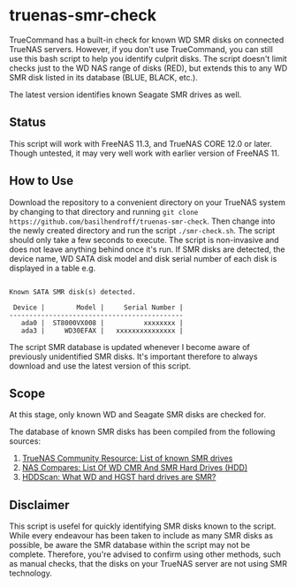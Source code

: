 # truenas-smr-check
TrueCommand has a built-in check for known WD SMR disks on connected TrueNAS servers. However, if you don't use TrueCommand, you can still use this bash script to help you identify culprit disks. The script doesn't limit checks just to the WD NAS range of disks (RED), but extends this to any WD SMR disk listed in its database (BLUE, BLACK, etc.). 

The latest version identifies known Seagate SMR drives as well.

## Status
This script will work with FreeNAS 11.3, and TrueNAS CORE 12.0 or later. Though untested, it may very well work with earlier version of FreeNAS 11.

## How to Use
Download the repository to a convenient directory on your TrueNAS system by changing to that directory and running `git clone https://github.com/basilhendroff/truenas-smr-check`. Then change into the newly created directory and run the script `./smr-check.sh`. The script should only take a few seconds to execute. The script is non-invasive and does not leave anything behind once it's run. If SMR disks are detected, the device name, WD SATA disk model and disk serial number of each disk is displayed in a table e.g.
```

Known SATA SMR disk(s) detected.

 Device |        Model |     Serial Number |
--------------------------------------------
   ada0 |  ST8000VX008 |          xxxxxxxx |
   ada3 |     WD30EFAX |   xxxxxxxxxxxxxxx |
```
The script SMR database is updated whenever I become aware of previously unidentified SMR disks. It's important therefore to always download and use the latest version of this script. 

## Scope
At this stage, only known WD and Seagate SMR disks are checked for.

The database of known SMR disks has been compiled from the following sources:
1. [TrueNAS Community Resource: List of known SMR drives](https://www.truenas.com/community/resources/list-of-known-smr-drives.141/)
2. [NAS Compares: List Of WD CMR And SMR Hard Drives (HDD)](https://nascompares.com/answer/list-of-wd-cmr-and-smr-hard-drives-hdd/)
3. [HDDScan: What WD and HGST hard drives are SMR?](https://hddscan.com/blog/2020/hdd-wd-smr.html)

## Disclaimer
This script is usefel for quickly identifying SMR disks known to the script. While every endeavour has been taken to include as many SMR disks as possible, be aware the SMR database within the script may not be complete. Therefore, you're advised to confirm using other methods, such as manual checks, that the disks on your TrueNAS server are not using SMR technology.
